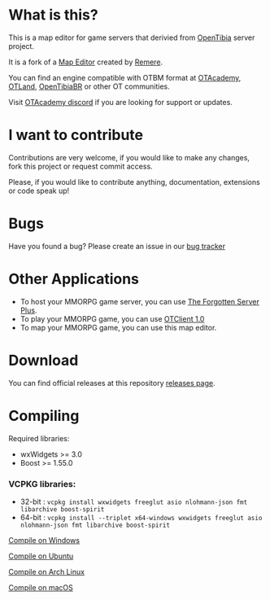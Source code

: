 What is this?
=============

This is a map editor for game servers that derivied from [OpenTibia](https://github.com/opentibia/server) server project.

It is a fork of a [Map Editor](https://github.com/hampusborgos/rme) created by [Remere](https://github.com/hampusborgos).

You can find an engine compatible with OTBM format at [OTAcademy](https://github.com/OTAcademy), [OTLand](https://github.com/OTLand), [OpenTibiaBR](https://github.com/OpenTibiaBR) or other OT communities.

Visit [OTAcademy discord](http://discord.gg/OTAcademy) if you are looking for support or updates.

I want to contribute
====================

Contributions are very welcome, if you would like to make any changes, fork this project or request commit access.

Please, if you would like to contribute anything, documentation, extensions or code speak up!


Bugs
======

Have you found a bug? Please create an issue in our [bug tracker](https://github.com/OTAcademy/rme/issues)

Other Applications
==========

* To host your MMORPG game server, you can use [The Forgotten Server Plus](https://github.com/Zbizu/forgottenserver).
* To play your MMORPG game, you can use [OTClient 1.0](https://github.com/Mehah/otclient)
* To map your MMORPG game, you can use this map editor.

Download
========

You can find official releases at this repository [releases page](https://github.com/OTAcademy/RME/releases).

Compiling
=========
Required libraries:
* wxWidgets >= 3.0
* Boost >= 1.55.0

### VCPKG libraries:
* 32-bit : `vcpkg install wxwidgets freeglut asio nlohmann-json fmt libarchive boost-spirit`
* 64-bit : `vcpkg install --triplet x64-windows wxwidgets freeglut asio nlohmann-json fmt libarchive boost-spirit`

[Compile on Windows](https://github.com/hjnilsson/rme/wiki/Compiling-on-Windows)

[Compile on Ubuntu](https://github.com/hjnilsson/rme/wiki/Compiling-on-Ubuntu)

[Compile on Arch Linux](https://github.com/hjnilsson/rme/wiki/Compiling-on-Arch-Linux)

[Compile on macOS](https://github.com/hjnilsson/rme/wiki/Compiling-on-macOS)
